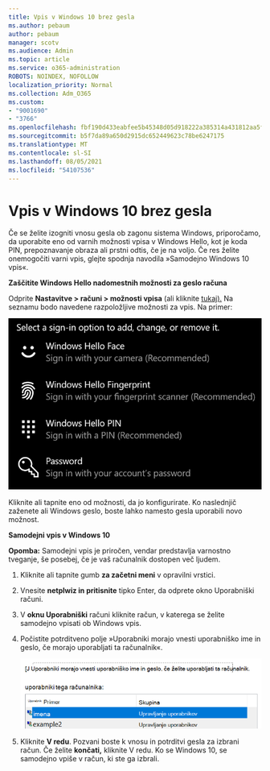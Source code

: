 ```yaml
---
title: Vpis v Windows 10 brez gesla
ms.author: pebaum
author: pebaum
manager: scotv
ms.audience: Admin
ms.topic: article
ms.service: o365-administration
ROBOTS: NOINDEX, NOFOLLOW
localization_priority: Normal
ms.collection: Adm_O365
ms.custom:
- "9001690"
- "3766"
ms.openlocfilehash: fbf190d433eabfee5b45348d05d918222a385314a431812aa5f5926aacf11560
ms.sourcegitcommit: b5f7da89a650d2915dc652449623c78be6247175
ms.translationtype: MT
ms.contentlocale: sl-SI
ms.lasthandoff: 08/05/2021
ms.locfileid: "54107536"
---
```

# <a name="sign-in-to-windows-10-without-using-a-password"></a>Vpis v Windows 10 brez gesla

Če se želite izogniti vnosu gesla ob zagonu sistema Windows, priporočamo, da uporabite eno od varnih možnosti vpisa v Windows Hello, kot je koda PIN, prepoznavanje obraza ali prstni odtis, če je na voljo. Če res želite onemogočiti varni vpis, glejte spodnja navodila »Samodejno Windows 10 vpis«.

**Zaščitite Windows Hello nadomestnih možnosti za geslo računa**

Odprite **Nastavitve > računi > možnosti vpisa** (ali kliknite [tukaj).](ms-settings:signinoptions?activationSource=GetHelp) Na seznamu bodo navedene razpoložljive možnosti za vpis. Na primer:

![Možnosti vpisa.](media/sign-in-options.png)

Kliknite ali tapnite eno od možnosti, da jo konfigurirate. Ko naslednjič zaženete ali Windows geslo, boste lahko namesto gesla uporabili novo možnost. 

**Samodejni vpis v Windows 10**

**Opomba:** Samodejni vpis je priročen, vendar predstavlja varnostno tveganje, še posebej, če je vaš računalnik dostopen več ljudem. 

1. Kliknite ali tapnite gumb **za začetni meni** v opravilni vrstici.

2. Vnesite **netplwiz in pritisnite** tipko Enter, da odprete okno Uporabniški računi.

3. V **oknu Uporabniški** računi kliknite račun, v katerega se želite samodejno vpisati ob Windows vpis.

4. Počistite potrditveno polje »Uporabniki morajo vnesti uporabniško ime in geslo, če morajo uporabljati ta računalnik«.

    ![Uporabniki morajo vnesti uporabniško ime in možnost gesla.](media/users-must-enter-username.png)

5. Kliknite **V redu**. Pozvani boste k vnosu in potrditvi gesla za izbrani račun. Če želite **končati,** kliknite V redu. Ko se Windows 10, se samodejno vpiše v račun, ki ste ga izbrali.
